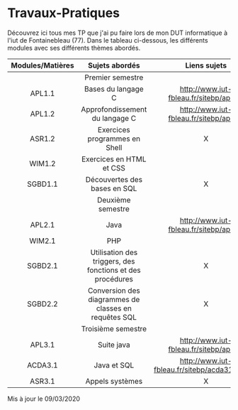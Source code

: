 # Travaux-Pratiques

Découvrez ici tous mes TP que j'ai pu faire lors de mon DUT informatique à l'iut de Fontainebleau (77). Dans le tableau ci-dessous, les différents modules avec ses différents thèmes abordés.

|Modules/Matières | Sujets abordés                    | Liens sujets                      |
|:-:              |:-:                                |:-:                                |
|                 |Premier semestre                   |                                   |
| APL1.1          | Bases du langage C                | http://www.iut-fbleau.fr/sitebp/apl11/ |
| APL1.2          | Approfondissement du langage C    | http://www.iut-fbleau.fr/sitebp/apl12/ |
| ASR1.2          | Exercices programmes en Shell     |     X |              
| WIM1.2          | Exercices en HTML et CSS          |  
| SGBD1.1         | Découvertes des bases en SQL      |  X|
|                 |Deuxième semestre                  |
| APL2.1          | Java                              |  http://www.iut-fbleau.fr/sitebp/apl21/ |
| WIM2.1          | PHP                               | 
| SGBD2.1         | Utilisation des triggers, des fonctions et des procédures |  X|
| SGBD2.2         | Conversion des diagrammes de classes en requêtes SQL | X|
|                 |Troisième semestre                 |                                   |
| APL3.1          | Suite java | http://www.iut-fbleau.fr/sitebp/apl31/ |
| ACDA3.1         | Java et SQL | http://www.iut-fbleau.fr/sitebp/acda31/bases/ |
| ASR3.1          | Appels systèmes | X |



Mis à jour le 09/03/2020
